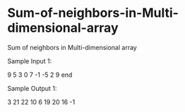 # Sum-of-neighbors-in-Multi-dimensional-array
Sum of neighbors in Multi-dimensional array

Sample Input 1:

9 5 3
0 7 -1
-5 2 9
end


Sample Output 1:

3 21 22
10 6 19
20 16 -1
